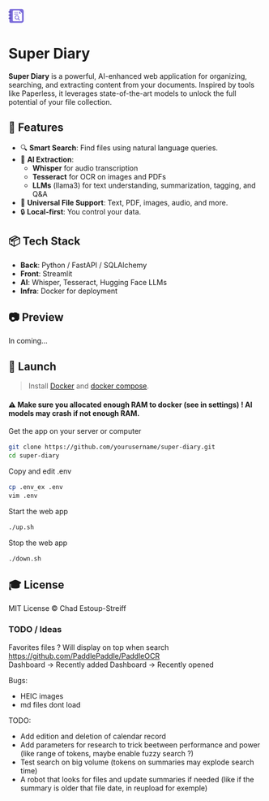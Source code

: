 <img src="front/assets/logo.png" alt="drawing" width="30"/>  

# Super Diary

**Super Diary** is a powerful, AI-enhanced web application for organizing, searching, and extracting content from your documents. Inspired by tools like Paperless, it leverages state-of-the-art models to unlock the full potential of your file collection.

## 🚀 Features

- 🔍 **Smart Search**: Find files using natural language queries.
- 🧠 **AI Extraction**:
  - **Whisper** for audio transcription
  - **Tesseract** for OCR on images and PDFs
  - **LLMs** (llama3) for text understanding, summarization, tagging, and Q&A
- 📂 **Universal File Support**: Text, PDF, images, audio, and more.
- 🔒 **Local-first**: You control your data.

## 📦 Tech Stack

- **Back**: Python / FastAPI / SQLAlchemy  
- **Front**: Streamlit  
- **AI**: Whisper, Tesseract, Hugging Face LLMs  
- **Infra**: Docker for deployment

## 📷 Preview  
In coming...

## 🚀 Launch

> Install [Docker](https://docs.docker.com/engine/install/) and [docker compose](https://docs.docker.com/compose/install/).  
#### ⚠️ Make sure you allocated enough RAM to docker (see in settings) ! AI models may crash if not enough RAM.  

Get the app on your server or computer
```bash
git clone https://github.com/yourusername/super-diary.git
cd super-diary
```

Copy and edit .env
```bash
cp .env_ex .env
vim .env
```

Start the web app
```bash
./up.sh
```

Stop the web app
```bash
./down.sh
```  

## 🎓 License

MIT License © Chad Estoup-Streiff


### TODO / Ideas
Favorites files ? Will display on top when search
https://github.com/PaddlePaddle/PaddleOCR  
Dashboard -> Recently added
Dashboard -> Recently opened

Bugs:  
- HEIC images
- md files dont load


TODO: 
- Add edition and deletion of calendar record
- Add parameters for research to trick beetween performance and power (like range of tokens, maybe enable fuzzy search ?)
- Test search on big volume (tokens on summaries may explode search time)
- A robot that looks for files and update summaries if needed (like if the summary is older that file date, in reupload for exemple)